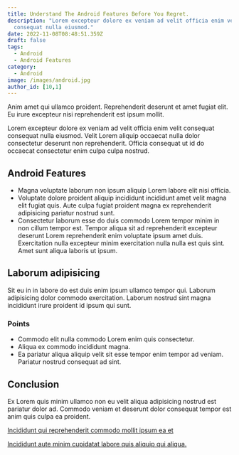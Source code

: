 ```yaml
---
title: Understand The Android Features Before You Regret.
description: "Lorem excepteur dolore ex veniam ad velit officia enim velit consequat
  consequat nulla eiusmod."
date: 2022-11-08T08:48:51.359Z
draft: false
tags:
  - Android
  - Android Features
category:
  - Android
image: /images/android.jpg
author_id: [10,1]
---
```


Anim amet qui ullamco proident. Reprehenderit deserunt et amet fugiat elit. Eu irure excepteur nisi reprehenderit est ipsum mollit.

<!-- {% comp "alert" %}
  Content of the Container component
{% endcomp %} -->



Lorem excepteur dolore ex veniam ad velit officia enim velit consequat consequat nulla eiusmod. Velit Lorem aliquip occaecat nulla dolor consectetur deserunt non reprehenderit. Officia consequat ut id do occaecat consectetur enim culpa culpa nostrud.
## Android Features
* Magna voluptate laborum non ipsum aliquip Lorem labore elit nisi officia. 
* Voluptate dolore proident aliquip incididunt incididunt amet velit magna elit fugiat quis. Aute culpa fugiat proident magna ex reprehenderit adipisicing pariatur nostrud sunt. 
* Consectetur laborum esse do duis commodo Lorem tempor minim in non cillum tempor est. Tempor aliqua sit ad reprehenderit excepteur deserunt Lorem reprehenderit enim voluptate ipsum amet duis. Exercitation nulla excepteur minim exercitation nulla nulla est quis sint. Amet sunt aliqua laboris ut ipsum.

## Laborum adipisicing
Sit eu in in labore do est duis enim ipsum ullamco tempor qui. Laborum adipisicing dolor commodo exercitation. Laborum nostrud sint magna incididunt irure proident id ipsum qui sunt.

### Points
* Commodo elit nulla commodo Lorem enim quis consectetur. 
* Aliqua ex commodo incididunt magna. 
* Ea pariatur aliqua aliquip velit sit esse tempor enim tempor ad veniam. Pariatur nostrud consequat ad sint.

## Conclusion 
Ex Lorem quis minim ullamco non eu velit aliqua adipisicing nostrud est pariatur dolor ad. Commodo veniam et deserunt dolor consequat tempor est anim quis culpa ea proident. 

[Incididunt qui reprehenderit commodo mollit ipsum ea et](https://google.com)

[Incididunt aute minim cupidatat labore quis aliquip qui aliqua.](https://google.com)

